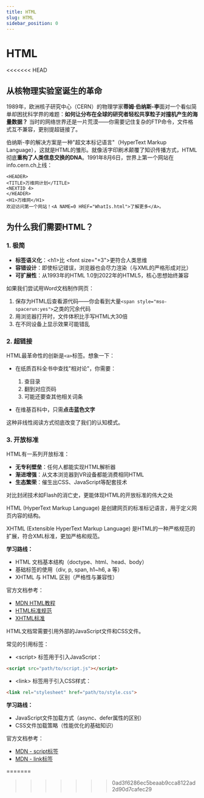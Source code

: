 ```yaml
---
title: HTML
slug: HTML
sidebar_position: 0
---
```



# HTML

<<<<<<< HEAD
## 从核物理实验室诞生的革命

1989年，欧洲核子研究中心（CERN）的物理学家<b>蒂姆·伯纳斯-李</b>面对一个看似简单却困扰科学界的难题：<b>如何让分布在全球的研究者轻松共享粒子对撞机产生的海量数据？</b> 当时的网络世界还是一片荒漠——你需要记住复杂的FTP命令，文件格式互不兼容，更别提超链接了。

伯纳斯-李的解决方案是一种"超文本标记语言"（HyperText Markup Language），这就是HTML的雏形。就像活字印刷术颠覆了知识传播方式，HTML彻底<b>重构了人类信息交换的DNA</b>。1991年8月6日，世界上第一个网站在info.cern.ch上线：

```
<HEADER>
<TITLE>万维网计划</TITLE>
<NEXTID 4>
</HEADER>
<H1>万维网</H1>
欢迎访问第一个网站！<A NAME=0 HREF="WhatIs.html">了解更多</A>。
```

## 为什么我们需要HTML？

### 1. <b>极简</b>

- <b>标签语义化</b>：&lt;h1&gt;比 &lt;font size="+3"&gt;更符合人类思维
- <b>容错设计</b>：即使标记错误，浏览器也会尽力渲染（与XML的严格形成对比）
- <b>可扩展性</b>：从1993年的HTML 1.0到2022年的HTML5，核心思想始终兼容

如果我们尝试用Word文档制作网页：

1. 保存为HTML后查看源代码——你会看到大量`<span style="mso-spacerun:yes">`之类的冗余代码
2. 用浏览器打开时，文件体积比手写HTML大30倍
3. 在不同设备上显示效果可能错乱

### 2. <b>超链接</b>

HTML最革命性的创新是`<a>`标签。想象一下：

- 在纸质百科全书中查找"相对论"，你需要：
    1. 查目录
    2. 翻到对应页码
    3. 可能还要查其他相关词条

- 在维基百科中，只需<b>点击蓝色文字</b>

这种非线性阅读方式彻底改变了我们的认知模式。

### 3. <b>开放标准</b>

HTML有一系列开放标准：

- <b>无专利壁垒</b>：任何人都能实现HTML解析器
- <b>渐进增强</b>：从文本浏览器到VR设备都能消费相同HTML
- <b>生态繁荣</b>：催生出CSS、JavaScript等配套技术

对比封闭技术如Flash的消亡史，更能体现HTML的开放标准的伟大之处

HTML (HyperText Markup Language) 是创建网页的标准标记语言，用于定义网页内容的结构。

XHTML (Extensible HyperText Markup Language) 是HTML的一种严格规范的扩展，符合XML标准，更加严格和规范。

<b>学习路线：</b>

- HTML 文档基本结构（doctype、html、head、body）
- 基础标签的使用（div, p, span, h1~h6, a 等）
- XHTML 与 HTML 区别（严格性与兼容性）

官方文档参考：

- [MDN HTML教程](https://developer.mozilla.org/zh-CN/docs/Learn/Getting_started_with_the_web/HTML_basics)
- [HTML标准规范](https://html.spec.whatwg.org/multipage/)
- [XHTML标准](https://www.w3.org/TR/xhtml1/)

HTML文档常需要引用外部的JavaScript文件和CSS文件。

常见的引用标签：

- &lt;script&gt; 标签用于引入JavaScript：

```html
<script src="path/to/script.js"></script>
```

- &lt;link&gt; 标签用于引入CSS样式：

```html
<link rel="stylesheet" href="path/to/style.css">
```

<b>学习路线：</b>

- JavaScript文件加载方式（async、defer属性的区别）
- CSS文件加载策略（性能优化的基础知识）

官方文档参考：

-  [MDN - script标签](https://developer.mozilla.org/zh-CN/docs/Web/HTML/Element/script)
-  [MDN - link标签](https://developer.mozilla.org/zh-CN/docs/Web/HTML/Element/link)

=======
>>>>>>> 0ad3f6286ec5beaab9cca8122ad2d90d7cafec29
